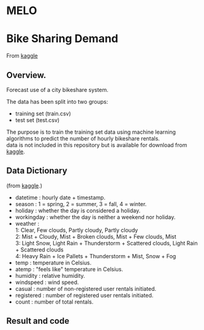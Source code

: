 # MELO

# Bike Sharing Demand

From [kaggle](https://www.kaggle.com/c/bike-sharing-demand/overview)

## Overview. 

Forecast use of a city bikeshare system.  

The data has been split into two groups:  
- training set (train.csv)  
- test set (test.csv)    

The purpose is to train the training set data using machine learning algorithms to predict the number of hourly bikeshare rentals.  
data is not included in this repository but is available for download from [kaggle](https://www.kaggle.com/c/bike-sharing-demand/overview).  

## Data Dictionary
(from [kaggle](https://www.kaggle.com/c/bike-sharing-demand/data).)
- datetime : hourly date + timestamp.   
- season :  1 = spring, 2 = summer, 3 = fall, 4 = winter.   
- holiday : whether the day is considered a holiday. 
- workingday : whether the day is neither a weekend nor holiday. 
- weather :   
   1: Clear, Few clouds, Partly cloudy, Partly cloudy   
   2: Mist + Cloudy, Mist + Broken clouds, Mist + Few clouds, Mist   
   3: Light Snow, Light Rain + Thunderstorm + Scattered clouds, Light Rain + Scattered clouds   
   4: Heavy Rain + Ice Pallets + Thunderstorm + Mist, Snow + Fog   
- temp : temperature in Celsius. 
- atemp : "feels like" temperature in Celsius.  
- humidity : relative humidity. 
- windspeed : wind speed.   
- casual : number of non-registered user rentals initiated.  
- registered : number of registered user rentals initiated.  
- count : number of total rentals.  

## Result and code


